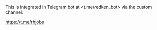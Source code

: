 This is integrated in Telegram bot at <t.me/redken_bot> via the custom channel:

<https://t.me/rhjobs>
